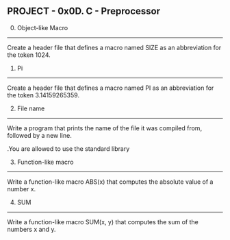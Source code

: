 PROJECT - 0x0D. C - Preprocessor
--------------------------------

0. Object-like Macro
--------------------
Create a header file that defines a macro named SIZE as an abbreviation for 
the token 1024.

1. Pi
-----
Create a header file that defines a macro named PI as an abbreviation for the 
token 3.14159265359.

2. File name
------------
Write a program that prints the name of the file it was compiled from, 
followed by a new line.

.You are allowed to use the standard library

3. Function-like macro
----------------------
Write a function-like macro ABS(x) that computes the absolute value of a 
number x.

4. SUM
------
Write a function-like macro SUM(x, y) that computes the sum of the numbers 
x and y.
